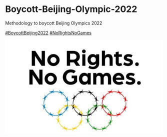 # Boycott-Beijing-Olympic-2022
Methodology to boycott Beijing Olympics 2022

[#BoycottBeijing2022](https://twitter.com/search?q=%23boycottBeijing2022&src=typeahead_click)
[#NoRightsNoGames](https://twitter.com/search?q=%23NoRightsNoGames&src=typed_query)

![No Rights No Games](./no-rights-no-games.jpeg)

